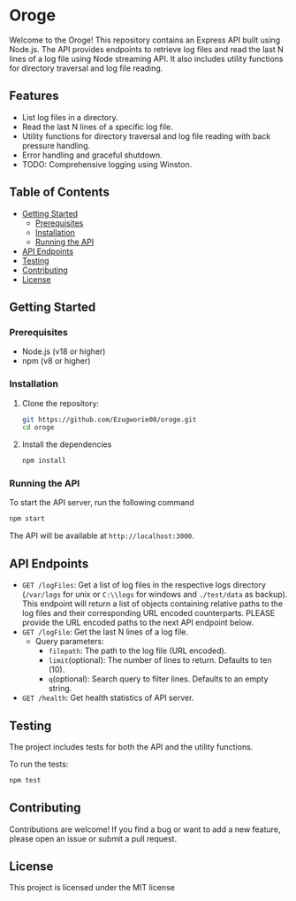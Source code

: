 # Oroge

Welcome to the Oroge! This repository contains an Express API built using Node.js. The API provides endpoints to retrieve log files and read the last N lines of a log file using Node streaming API. It also includes utility functions for directory traversal and log file reading.

## Features

- List log files in a directory.
- Read the last N lines of a specific log file.
- Utility functions for directory traversal and log file reading with back pressure handling.
- Error handling and graceful shutdown.
- TODO: Comprehensive logging using Winston.

## Table of Contents

- [Getting Started](#getting-started)
  - [Prerequisites](#prerequisites)
  - [Installation](#installation)
  - [Running the API](#running-the-api)
- [API Endpoints](#api-endpoints)
- [Testing](#testing)
- [Contributing](#contributing)
- [License](#license)

## Getting Started

### Prerequisites

- Node.js (v18 or higher)
- npm (v8 or higher)

### Installation

1. Clone the repository:

   ```bash
   git https://github.com/Ezugworie08/oroge.git
   cd oroge
   ```
2. Install the dependencies

   ```bash
   npm install
   ``` 

### Running the API

To start the API server, run the following command

```bash
npm start
```

The API will be available at `http://localhost:3000`. 

## API Endpoints

- `GET /logFiles`: Get a list of log files in the respective logs directory (`/var/logs` for unix or `C:\\logs` for windows and `./test/data` as backup). 
      This endpoint will return a list of objects containing relative paths to the log files and their corresponding URL encoded counterparts. 
      PLEASE provide the URL encoded paths to the next API endpoint below.
- `GET /logFile`: Get the last N lines of a log file. 
    - Query parameters:
        - `filepath`: The path to the log file (URL encoded).
        - `limit`(optional): The number of lines to return. Defaults to ten (10).
        - `q`(optional): Search query to filter lines. Defaults to an empty string. 
- `GET /health`: Get health statistics of API server.
   
## Testing

The project includes tests for both the API and the utility functions. 

To run the tests: 
```bash
npm test
```

## Contributing

Contributions are welcome! If you find a bug or want to add a new feature, please open an issue or submit a pull request. 


## License

This project is licensed under the MIT license

